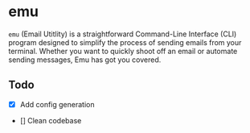 # emu
`emu` (Email Utitlity) is a straightforward Command-Line Interface (CLI) program designed to simplify the process of sending emails from your terminal. Whether you want to quickly shoot off an email or automate sending messages, Emu has got you covered.


## Todo
- [x] Add config generation
- [] Clean codebase
